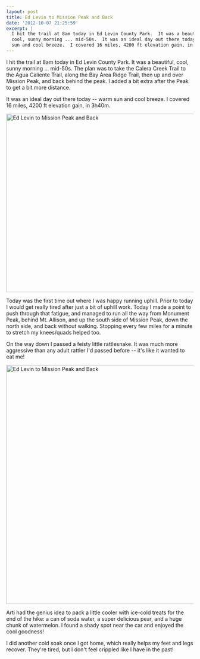 ```yaml
---
layout: post
title: Ed Levin to Mission Peak and Back
date: '2012-10-07 21:25:59'
excerpt: |
  I hit the trail at 8am today in Ed Levin County Park.  It was a beautiful,
  cool, sunny morning ... mid-50s.  It was an ideal day out there today -- warm
  sun and cool breeze.  I covered 16 miles, 4200 ft elevation gain, in 3h40m.
---
```


I hit the trail at 8am today in Ed Levin County Park. It was a beautiful, cool, sunny morning ... mid-50s. The plan was to take the Calera Creek Trail to the Agua Caliente Trail, along the Bay Area Ridge Trail, then up and over Mission Peak, and back behind the peak. I added a bit extra after the Peak to get a bit more distance.

It was an ideal day out there today -- warm sun and cool breeze. I covered 16 miles, 4200 ft elevation gain, in 3h40m.

<a href="http://www.flickr.com/photos/thenobot/8064428539/" title="Ed Levin to Mission Peak and Back by thenobot, on Flickr"><img src="https://farm9.staticflickr.com/8310/8064428539_b61ea6e048_z.jpg" width="640" height="478" alt="Ed Levin to Mission Peak and Back"></a>

Today was the first time out where I was happy running uphill. Prior to today I would get really tired after just a bit of uphill work. Today I made a point to push through that fatigue, and managed to run all the way from Monument Peak, behind Mt. Allison, and up the south side of Mission Peak, down the north side, and back without walking. Stopping every few miles for a minute to stretch my knees/quads helped too.

On the way down I passed a feisty little rattlesnake. It was much more aggressive than any adult rattler I'd passed before -- it's like it wanted to eat me!

<a href="http://www.flickr.com/photos/thenobot/8064428947/" title="Ed Levin to Mission Peak and Back by thenobot, on Flickr"><img src="https://farm9.staticflickr.com/8039/8064428947_84712af5fd_z.jpg" width="626" height="640" alt="Ed Levin to Mission Peak and Back"></a>

Arti had the genius idea to pack a little cooler with ice-cold treats for the end of the hike: a can of soda water, a super delicious pear, and a huge chunk of watermelon. I found a shady spot near the car and enjoyed the cool goodness!

I did another cold soak once I got home, which really helps my feet and legs recover. They're tired, but I don't feel crippled like I have in the past!
